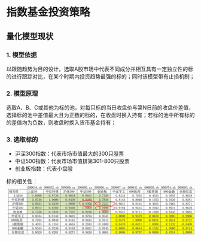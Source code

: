 # 指数基金投资策略

## 量化模型现状

### 1. 模型依据
以跟随趋势为目的设计，选取A股市场中代表不同成分并相互具有一定独立性的标的进行跟踪对比，在某个时期内投资趋势最强的标的；同时该模型带有止损机制；

### 2. 模型原理
选取A、B、C或其他为标的池，对每只标的当日收盘价与第N日前的收盘价差值，选择标的池中差值最大且为正数的标的，在收盘时换入持有；若标的池中所有标的的差值均为负数，则收盘时换入货币基金持有；

### 3. 选取标的
- 沪深300指数：代表市场市值最大的300只股票
- 中证500指数：代表市场市值排第301-800只股票
- 创业板指数：代表小盘股

标的相关性：
![](https://github.com/urdaddy85/blog_image/blob/master/InvestIndexFund/%E6%A0%87%E7%9A%84%E7%9B%B8%E5%85%B3%E6%80%A7.jpg)


